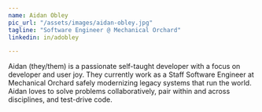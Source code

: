 ```yaml
---
name: Aidan Obley
pic_url: "/assets/images/aidan-obley.jpg"
tagline: "Software Engineer @ Mechanical Orchard"
linkedin: in/adobley

---
```

Aidan (they/them) is a passionate self-taught developer with a focus on developer and user joy. They currently work as a Staff Software Engineer at Mechanical Orchard safely modernizing legacy systems that run the world. Aidan loves to solve problems collaboratively, pair within and across disciplines, and test-drive code.
